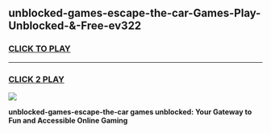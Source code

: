 
## unblocked-games-escape-the-car-Games-Play-Unblocked-&-Free-ev322
<h3>
<a href="https://premium76.site?title=unblocked-games-escape-the-car&ref=24A">CLICK TO PLAY</a></h3>
<hr>

<h3>
<a href="https://premium76.site?title=unblocked-games-escape-the-car&ref=24A">CLICK 2 PLAY</a>
  
</h3>

<a href="https://premium76.site?title=unblocked-games-escape-the-car&ref=24A"><img src="https://clearcache.store/games.png"></a>


**unblocked-games-escape-the-car games unblocked: Your Gateway to Fun and Accessible Online Gaming**
